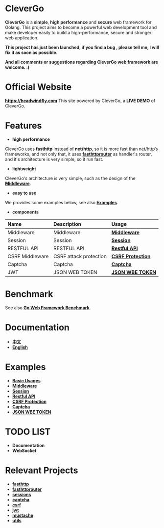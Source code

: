 # CleverGo
**CleverGo** is a **simple**, **high performance** and **secure** web framework for Golang. 
This project aims to become a powerful web development tool and 
make developer easily to build a high-performance, secure and stronger web application.

**This project has just been launched, if you find a bug , please tell me,
 I will fix it as soon as possible.**

**And all comments or suggestions regarding CleverGo web framework are welcome. :)**

# Official Website
**https://headwindfly.com**
This site powered by CleverGo, a **LIVE DEMO** of CleverGo.

# Features
- **high performance**

CleverGo uses **fasthttp** instead of **net/http**, so it is more fast than net/http‘s frameworks,
and not only that, it uses [**fasthttprouter**](https://github.com/buaazp/fasthttprouter) as handler's router,
and it's architecture is very simple, so it run fast.

- **lightweight**

CleverGo's architecture is very simple, such as the design of the [**Middleware**](middleware.go).

- **easy to use**

We provides some examples below, see also [**Examples**](#examples).

- **components**

| Name             | Description                                   | Usage                                         |
| :---             | :---------------------------------------------| :-------------------------------------------- |
| Middleware       | Middleware                                    | [**Middleware**](examples/middleware.go)      |
| Session          | Session                                       | [**Session**](examples/session.go)            |
| RESTFUL API      | RESTFUL API                                   | [**Restful API**](examples/controller.go)     |
| CSRF Middleware  | CSRF attack protection                        | [**CSRF Protection**](examples/csrf.go)       |
| Captcha          | Captcha                                       | [**Captcha**](examples/captcha.go)            |
| JWT              | JSON WEB TOKEN                                | [**JSON WBE TOKEN**](examples/jwt.go)         |

# Benchmark
See also [**Go Web Framework Benchmark**](https://github.com/headwindfly/go-web-framework-benchmark).

# Documentation
- [**中文**](docs/zh)
- [**English**](docs/en)

# Examples
- [**Basic Usages**](examples/base.go)
- [**Middleware**](examples/middleware.go)
- [**Session**](examples/session.go)
- [**Restful API**](examples/controller.go)
- [**CSRF Protection**](examples/csrf.go)
- [**Captcha**](examples/captcha.go)
- [**JSON WBE TOKEN**](examples/jwt.go)

# TODO LIST
- **Documentation**
- **WebSocket**

# Relevant Projects
- [**fasthttp**](https://github.com/valyala/fasthttp)
- [**fasthttprouter**](https://github.com/buaazp/fasthttprouter)
- [**sessions**](https://github.com/headwindfly/sessions)
- [**captcha**](https://github.com/headwindfly/captcha)
- [**csrf**](https://github.com/headwindfly/csrf)
- [**jwt**](https://github.com/headwindfly/jwt)
- [**mustache**](https://github.com/headwindfly/mustache)
- [**utils**](https://github.com/headwindfly/utils)
